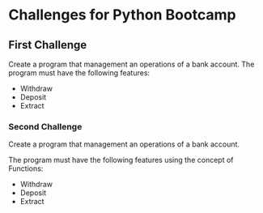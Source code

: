 # Challenges for Python Bootcamp

## First Challenge
Create a program that management an operations of a bank account. The program must have the following features:
* Withdraw
* Deposit
* Extract

### Second Challenge
Create a program that management an operations of a bank account. 

The program must have the following features using the concept of Functions:
* Withdraw
* Deposit
* Extract